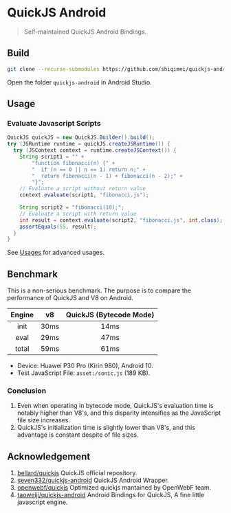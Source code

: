 # QuickJS Android

> Self-maintained QuickJS Android Bindings.

## Build

```bash
git clone --recurse-submodules https://github.com/shiqimei/quickjs-android.git
```

Open the folder `quickjs-android` in Android Studio.

## Usage

### Evaluate Javascript Scripts

```Java
QuickJS quickJS = new QuickJS.Builder().build();
try (JSRuntime runtime = quickJS.createJSRuntime()) {
  try (JSContext context = runtime.createJSContext()) {
    String script1 = "" +
        "function fibonacci(n) {" +
        "  if (n == 0 || n == 1) return n;" +
        "  return fibonacci(n - 1) + fibonacci(n - 2);" +
        "}";
    // Evaluate a script without return value
    context.evaluate(script1, "fibonacci.js");

    String script2 = "fibonacci(10);";
    // Evaluate a script with return value
    int result = context.evaluate(script2, "fibonacci.js", int.class);
    assertEquals(55, result);
  }
}
```

See [Usages](./Usages.md) for advanced usages.

## Benchmark

This is a non-serious benchmark. The purpose is to compare the performance of QuickJS and V8 on Android.

| Engine |  v8  | QuickJS (Bytecode Mode) |
| :----: | :--: | :---------------------: |
|  init  | 30ms |          14ms           |
|  eval  | 29ms |          47ms           |
| total  | 59ms |          61ms           |

- Device: Huawei P30 Pro (Kirin 980), Android 10.
- Test JavaScript File: `asset:/sonic.js` (189 KB).

### Conclusion

1. Even when operating in bytecode mode, QuickJS's evaluation time is notably higher than V8's, and this disparity intensifies as the JavaScript file size increases.
2. QuickJS's initialization time is slightly lower than V8's, and this advantage is constant despite of file sizes.

## Acknowledgement

1. [bellard/quickjs](https://github.com/bellard/quickjs) QuickJS official repository.
2. [seven332/quickjs-android](https://github.com/seven332/quickjs-android) QuickJS Android Wrapper.
3. [openwebf/quickjs](https://github.com/openwebf/quickjs) Optimized quickjs mantained by OpenWebF team.
4. [taoweiji/quickjs-android](https://github.com/taoweiji/quickjs-android) Android Bindings for QuickJS, A fine little javascript engine.
